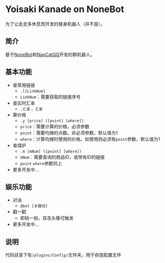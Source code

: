 # Yoisaki Kanade on **NoneBot**
为了让走走多休息而开发的替身机器人（并不是）。

## 简介
基于[NoneBot](https://github.com/nonebot/nonebot)和[NapCatQQ](https://github.com/NapNeko/NapCatQQ)开发的群机器人。

## 基本功能
- 查常用链接
    - `.l[LinkNum]`
    - `LinkNum`：需要获取的链接序号
- 查实时汇率
    - `.汇率` `。汇率`
- 算价格
    - `.y [price] ([point] [where])`
    - `price`：需要计算的价格。必须参数
    - `point`：需要均摊的点数。非必须参数，默认值为1
    - `where`：计算均摊时使用的价格。如使用则必须有`point`参数，默认值为1
- 查煤炉
    - `.m [mNum] ([point] [where])`
    - `mNum`：需要查询的商品ID，或带有ID的链接
    - `point` `where`参数同上
- 更多开发中...


## 娱乐功能
- 对话
    - `@bot [关键词]`
- 戳一戳
    - 即拍一拍，双击头像可触发
- 更多开发中...


## 说明
代码目录下有`/plugins/Config/`文件夹，用于存放配置文件
